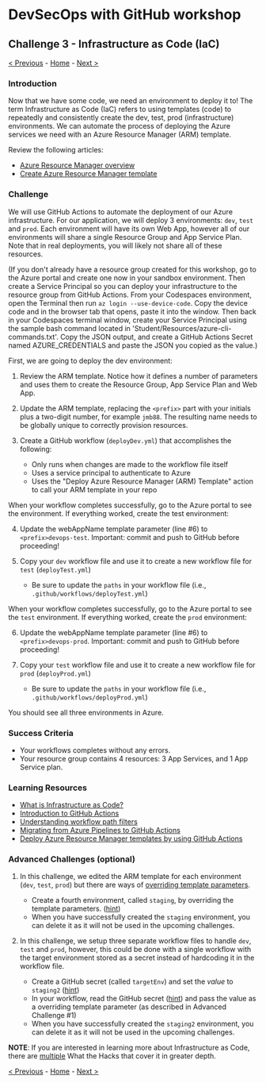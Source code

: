 # DevSecOps with GitHub workshop

## Challenge 3 - Infrastructure as Code (IaC)

[< Previous](challenge02.md) - [Home](../readme.md) - [Next >](challenge04.md)

### Introduction

Now that we have some code, we need an environment to deploy it to! The term Infrastructure as Code (IaC) refers to using templates (code) to repeatedly and consistently create the dev, test, prod (infrastructure) environments. We can automate the process of deploying the Azure services we need with an Azure Resource Manager (ARM) template. 

Review the following articles:

- [Azure Resource Manager overview](https://docs.microsoft.com/en-us/azure/azure-resource-manager/resource-group-overview)
- [Create Azure Resource Manager template](https://docs.microsoft.com/en-us/azure/azure-resource-manager/how-to-create-template)


### Challenge

We will use GitHub Actions to automate the deployment of our Azure infrastructure. For our application, we will deploy 3 environments: `dev`, `test` and `prod`. Each environment will have its own Web App, however all of our environments will share a single Resource Group and App Service Plan. Note that in real deployments, you will likely not share all of these resources.

(If you don't already have a resource group created for this workshop, go to the Azure portal and create one now in your sandbox environment. Then create a Service Principal so you can deploy your infrastructure to the resource group from GitHub Actions. From your Codespaces environment, open the Terminal then run `az login --use-device-code`. Copy the device code and in the browser tab that opens, paste it into the window. Then back in your Codespaces terminal window, create your Service Principal using the sample bash command located in 'Student/Resources/azure-cli-commands.txt'. Copy the JSON output, and create a GitHub Actions Secret named AZURE_CREDENTIALS and paste the JSON you copied as the value.)

First, we are going to deploy the dev environment:

1. Review the ARM template. Notice how it defines a number of parameters and uses them to create the Resource Group, App Service Plan and Web App.

2. Update the ARM template, replacing the `<prefix>` part with your initials plus a two-digit number, for example `jmb88`. The resulting name needs to be globally unique to correctly provision resources.

3. Create a GitHub workflow (`deployDev.yml`) that accomplishes the following:
    - Only runs when changes are made to the workflow file itself 
    - Uses a service principal to authenticate to Azure
    - Uses the "Deploy Azure Resource Manager (ARM) Template" action to call your ARM template in your repo

When your workflow completes successfully, go to the Azure portal to see the environment. If everything worked, create the test environment:

4. Update the webAppName template parameter (line #6) to `<prefix>devops-test`. Important: commit and push to GitHub before proceeding!

5. Copy your `dev` workflow file and use it to create a new workflow file for `test` (`deployTest.yml`)
    - Be sure to update the `paths` in your workflow file (i.e., `.github/workflows/deployTest.yml`)

When your workflow completes successfully, go to the Azure portal to see the `test` environment. If everything worked, create the `prod` environment:

6. Update the webAppName template parameter (line #6) to `<prefix>devops-prod`. Important: commit and push to GitHub before proceeding!

7. Copy your `test` workflow file and use it to create a new workflow file for `prod` (`deployProd.yml`)
    - Be sure to update the `paths` in your workflow file (i.e., `.github/workflows/deployProd.yml`)

You should see all three environments in Azure.

### Success Criteria

- Your workflows completes without any errors.
- Your resource group contains 4 resources: 3 App Services, and 1 App Service plan.

### Learning Resources

- [What is Infrastructure as Code?](https://docs.microsoft.com/en-us/azure/devops/learn/what-is-infrastructure-as-code)
- [Introduction to GitHub Actions](https://docs.github.com/en/free-pro-team@latest/actions/learn-github-actions/introduction-to-github-actions)
- [Understanding workflow path filters](https://docs.github.com/en/free-pro-team@latest/actions/reference/workflow-syntax-for-github-actions#onpushpull_requestpaths)
- [Migrating from Azure Pipelines to GitHub Actions](https://docs.github.com/en/free-pro-team@latest/actions/reference/workflow-syntax-for-github-actions#onpushpull_requestpaths)
- [Deploy Azure Resource Manager templates by using GitHub Actions](https://docs.microsoft.com/en-us/azure/azure-resource-manager/templates/deploy-github-actions)


### Advanced Challenges (optional)

1. In this challenge, we edited the ARM template for each environment (`dev`, `test`, `prod`) but there are ways of [overriding template parameters](https://docs.microsoft.com/en-us/azure/azure-resource-manager/templates/deploy-cli#parameters).

    - Create a fourth environment, called `staging`, by overriding the template parameters. ([hint](https://docs.microsoft.com/en-us/azure/azure-resource-manager/templates/deploy-cli#parameters))
    - When you have successfully created the `staging` environment, you can delete it as it will not be used in the upcoming challenges. 

2. In this challenge, we setup three separate workflow files to handle `dev`, `test` and `prod`, however, this could be done with a single workflow with the target environment stored as a secret instead of hardcoding it in the workflow file.
    - Create a GitHub secret (called `targetEnv`) and set the *value* to `staging2` ([hint](https://docs.github.com/en/free-pro-team@latest/actions/reference/encrypted-secrets))
    - In your workflow, read the GitHub secret ([hint](https://docs.github.com/en/free-pro-team@latest/actions/reference/encrypted-secrets#using-encrypted-secrets-in-a-workflow))
and pass the value as a overriding template parameter (as described in Advanced Challenge #1)
    - When you have successfully created the `staging2` environment, you can delete it as it will not be used in the upcoming challenges.


**NOTE**: If you are interested in learning more about Infrastructure as Code, there are [multiple](https://github.com/microsoft/WhatTheHack) What the Hacks that cover it in greater depth.

[< Previous](challenge02.md) - [Home](../readme.md) - [Next >](challenge04.md)
